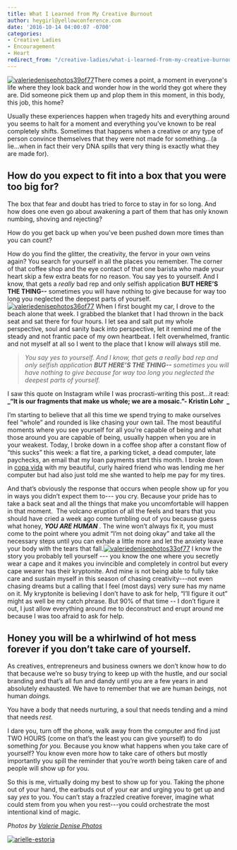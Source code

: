 ```yaml
---
title: What I Learned from My Creative Burnout
author: heygirl@yellowconference.com
date: '2016-10-14 04:00:07 -0700'
categories:
- Creative Ladies
- Encouragement
- Heart
redirect_from: "/creative-ladies/what-i-learned-from-my-creative-burnout/"
---
```


[![valeriedenisephotos39of77](http://yellowconference.com/wp-content/uploads/2016/10/ValerieDenisePhotos39of77.jpg)](http://yellowconference.com/wp-content/uploads/2016/10/ValerieDenisePhotos39of77.jpg)There comes a point, a moment in everyone's life where they look back and wonder how in the world they got where they are. Did someone pick them up and plop them in this moment, in this body, this job, this home?

Usually these experiences happen when tragedy hits and everything around you seems to halt for a moment and everything you’ve known to be real completely shifts. Sometimes that happens when a creative or any type of person convince themselves that they were not made for something...(a lie...when in fact their very DNA spills that very thing is exactly what they are made for).

## How do you expect to fit into a box that you were too big for?

The box that fear and doubt has tried to force to stay in for so long. And how does one even go about awakening a part of them that has only known numbing, shoving and rejecting?

How do you get back up when you’ve been pushed down more times than you can count?

How do you find the glitter, the creativity, the fervor in your own veins again? You search for yourself in all the places you remember. The corner of that coffee shop and the eye contact of that one barista who made your heart skip a few extra beats for no reason. You say yes to yourself. And I know, that gets a _really_ bad rep and only selfish application **BUT HERE’S THE THING--** sometimes you will have nothing to give because for way too long you neglected the deepest parts of yourself.[![valeriedenisephotos36of77](http://yellowconference.com/wp-content/uploads/2016/10/ValerieDenisePhotos36of77.jpg)](http://yellowconference.com/wp-content/uploads/2016/10/ValerieDenisePhotos36of77.jpg) When I first bought my car, I drove to the beach alone that week. I grabbed the blanket that I had thrown in the back seat and sat there for four hours. I let sea and salt put my whole perspective, soul and sanity back into perspective, let it remind me of the steady and not frantic pace of my own heartbeat. I felt overwhelmed, frantic and not myself at all so I went to the place that I know will always still me.

> _You say yes to yourself. And I know, that gets a really bad rep and only selfish application **BUT HERE’S THE THING--** sometimes you will have nothing to give because for way too long you neglected the deepest parts of yourself._

I saw this quote on Instagram while I was procrasti-writing this post...it read:  
**_“It is our fragments that make us whole; we are a mosaic.”- Kristin Lohr  _**

I’m starting to believe that all this time we spend trying to make ourselves feel “whole” and rounded is like chasing your own tail. The most beautiful moments where you see yourself for all you’re capable of being and what those around you are capable of being, usually happen when you are in your weakest. Today, I broke down in a coffee shop after a constant flow of “this sucks” this week: a flat tire, a parking ticket, a dead computer, late paychecks, an email that my loan payments start this month. I broke down in [copa vida](http://www.copa-vida.com/) with my beautiful, curly haired friend who was lending me her computer but had also just told me she wanted to help me pay for my tires.

And that’s obviously the response that occurs when people show up for you in ways you didn’t expect them to--- you cry. Because your pride has to take a back seat and all the things that make you uncomfortable will happen in that moment.  The volcano eruption of all the feels and tears that you should have cried a week ago come tumbling out of you because guess what honey, **_YOU ARE HUMAN_** _._ The wine won’t always fix it, you must come to the point where you admit “I’m not doing okay” and take all the necessary steps until you can exhale a little more and let the anxiety leave your body with the tears that fall.[![valeriedenisephotos33of77](http://yellowconference.com/wp-content/uploads/2016/10/ValerieDenisePhotos33of77.jpg)](http://yellowconference.com/wp-content/uploads/2016/10/ValerieDenisePhotos33of77.jpg) I know the story you probably tell yourself --- you know the one where you secretly wear a cape and it makes you invincible and completely in control but every cape wearer has their kryptonite. And mine is not being able to fully take care and sustain myself in this season of chasing creativity---not even chasing dreams but a calling that I feel (most days) very sure has my name on it. My kryptonite is believing I don’t have to ask for help, “I’ll figure it out” might as well be my catch phrase. But 90% of that time -- I don’t figure it out, I just allow everything around me to deconstruct and erupt around me because I was too afraid to ask for help.

## Honey you will be a whirlwind of hot mess forever if you don’t take care of yourself.

As creatives, entrepreneurs and business owners we don’t know how to do that because we’re so busy trying to keep up with the hustle, and our social branding and that’s all fun and dandy until you are a few years in and absolutely exhausted. We have to remember that we are human _beings,_ not human _doings._

You have a body that needs nurturing, a soul that needs tending and a mind that needs _rest._  

I dare you, turn off the phone, walk away from the computer and find just TWO HOURS (come on that’s the least you can give yourself) to do something _for you._ Because you know what happens when you take care of yourself? You know even more how to take care of others but mostly importantly you spill the reminder that you’re _worth_ being taken care of and people will show up for you.

So this is me, virtually doing my best to show up for you. Taking the phone out of your hand, the earbuds out of your ear and urging you to get up and say _yes_ to you. You can’t stay a frazzled creative forever, imagine what could stem from you when you rest---you could orchestrate the most intentional kind of magic.

_Photos by [Valerie Denise Photos](http://www.valeriedenisephotos.com/)_

[![arielle-estoria](http://yellowconference.com/wp-content/uploads/2016/10/ARIELLE-ESTORIA.jpg)](http://arielleestoria.com/)

